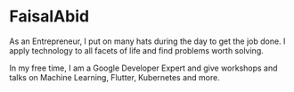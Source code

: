 # FaisalAbid
As an Entrepreneur, I put on many hats during the day to get the job done. I apply technology to all facets of life and find problems worth solving.

In my free time, I am a Google Developer Expert and give workshops and talks on Machine Learning, Flutter, Kubernetes and more. 
